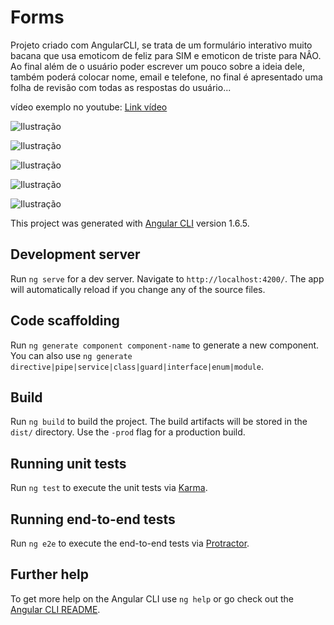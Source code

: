 # Forms

Projeto criado com AngularCLI, se trata de um formulário interativo muito bacana que usa emoticom de feliz para SIM e emoticon de triste para NÂO. Ao final além de o usuário poder escrever um pouco sobre a ideia dele, também poderá colocar nome, email e telefone, no final é apresentado uma folha de revisão com todas as respostas do usuário...

vídeo exemplo no youtube: [Link vídeo](https://www.youtube.com/watch?v=XTmhs3AEwkY&feature=youtu.be)

![Ilustração](https://image.ibb.co/kBmnKx/angular01.png)

![Ilustração](https://image.ibb.co/bQJ1ex/angular02.png)

![Ilustração](https://image.ibb.co/i85gex/angular03.png)

![Ilustração](https://image.ibb.co/mrtCmc/angular04.png)


![Ilustração](https://image.ibb.co/m0OdRc/angular05.png)








This project was generated with [Angular CLI](https://github.com/angular/angular-cli) version 1.6.5.

## Development server

Run `ng serve` for a dev server. Navigate to `http://localhost:4200/`. The app will automatically reload if you change any of the source files.

## Code scaffolding

Run `ng generate component component-name` to generate a new component. You can also use `ng generate directive|pipe|service|class|guard|interface|enum|module`.

## Build

Run `ng build` to build the project. The build artifacts will be stored in the `dist/` directory. Use the `-prod` flag for a production build.

## Running unit tests

Run `ng test` to execute the unit tests via [Karma](https://karma-runner.github.io).

## Running end-to-end tests

Run `ng e2e` to execute the end-to-end tests via [Protractor](http://www.protractortest.org/).

## Further help

To get more help on the Angular CLI use `ng help` or go check out the [Angular CLI README](https://github.com/angular/angular-cli/blob/master/README.md).
